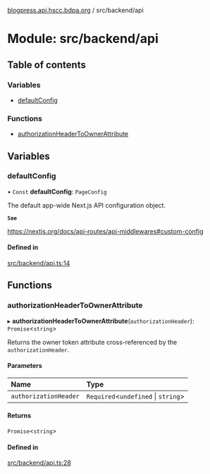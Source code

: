 [blogpress.api.hscc.bdpa.org](../README.md) / src/backend/api

# Module: src/backend/api

## Table of contents

### Variables

- [defaultConfig](src_backend_api.md#defaultconfig)

### Functions

- [authorizationHeaderToOwnerAttribute](src_backend_api.md#authorizationheadertoownerattribute)

## Variables

### defaultConfig

• `Const` **defaultConfig**: `PageConfig`

The default app-wide Next.js API configuration object.

**`See`**

https://nextjs.org/docs/api-routes/api-middlewares#custom-config

#### Defined in

[src/backend/api.ts:14](https://github.com/nhscc/blogpress.api.hscc.bdpa.org/blob/742232e/src/backend/api.ts#L14)

## Functions

### authorizationHeaderToOwnerAttribute

▸ **authorizationHeaderToOwnerAttribute**(`authorizationHeader`): `Promise`<`string`\>

Returns the owner token attribute cross-referenced by the
`authorizationHeader`.

#### Parameters

| Name | Type |
| :------ | :------ |
| `authorizationHeader` | `Required`<`undefined` \| `string`\> |

#### Returns

`Promise`<`string`\>

#### Defined in

[src/backend/api.ts:28](https://github.com/nhscc/blogpress.api.hscc.bdpa.org/blob/742232e/src/backend/api.ts#L28)
